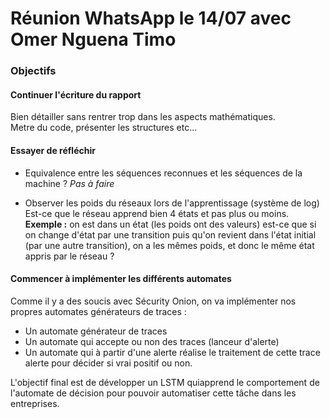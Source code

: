 # Réunion WhatsApp le 14/07 avec Omer Nguena Timo

### Objectifs

#### Continuer l'écriture du rapport
Bien détailler sans rentrer trop dans les aspects mathématiques.  
Metre du code, présenter les structures etc...

#### Essayer de réfléchir
- Equivalence entre les séquences reconnues et les séquences de la machine ? *Pas à faire*

- Observer les poids du réseaux lors de l'apprentissage (système de log)  
Est-ce que le réseau apprend bien 4 états et pas plus ou moins.  
**Exemple :** on est dans un état (les poids ont des valeurs) est-ce que si on change d'état par une transition puis qu'on revient dans l'état initial (par une autre transition), on a les mêmes poids, et donc le même état appris par le réseau ?

#### Commencer à implémenter les différents automates
Comme il y a des soucis avec Sécurity Onion, on va implémenter nos propres automates générateurs de traces : 
- Un automate générateur de traces
- Un automate qui accepte ou non des traces (lanceur d'alerte)
- Un automate qui à partir d'une alerte réalise le traitement de cette trace alerte pour décider si vrai positif ou non.

L'objectif final est de développer un LSTM quiapprend le comportement de l'automate de décision pour pouvoir automatiser cette tâche dans les entreprises.